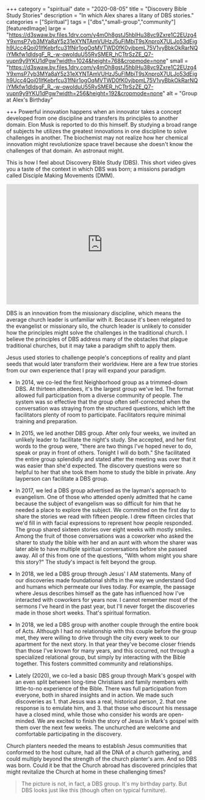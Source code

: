 +++
category = "spiritual"
date = "2020-08-05"
title = "Discovery Bible Study Stories"
description = "In which Alex shares a litany of DBS stories."
categories = ["Spiritual"]
tags = ["dbs","small-group","community"]
[featuredImage]
  large = "https://d3swaw.by.files.1drv.com/y4mOh8gstJ5hblHu38vc9Zxre1C2EUzg4Y9xmsP7yb3MYa8aY5z31eXYNTAmVUHzJ5uFlMbiT9sXnproX7ULJo53dEjgh9Ucc4Qoi01IfKebrfcu31fNir1ogOqMVTWD0fK0vjbpmL75V1vyBbkOkRarNQiYMkfw1dldsgF_R_-w-owoIduU55RySMER_hCTtrSzZE_Q7-vupn9y9YKU1dPgw?width=1024&height=768&cropmode=none"
  small = "https://d3swaw.by.files.1drv.com/y4mOh8gstJ5hblHu38vc9Zxre1C2EUzg4Y9xmsP7yb3MYa8aY5z31eXYNTAmVUHzJ5uFlMbiT9sXnproX7ULJo53dEjgh9Ucc4Qoi01IfKebrfcu31fNir1ogOqMVTWD0fK0vjbpmL75V1vyBbkOkRarNQiYMkfw1dldsgF_R_-w-owoIduU55RySMER_hCTtrSzZE_Q7-vupn9y9YKU1dPgw?width=256&height=192&cropmode=none"
  alt   = "Group at Alex's Birthday"


+++
Powerful innovation happens when an innovator takes a concept developed from one discipline and transfers its principles to another domain. Elon Musk is reported to do this himself. By studying a broad range of subjects he utilizes the greatest innovations in one discipline to solve challenges in another. The biochemist may not realize how her chemical innovation might revolutionize space travel because she doesn't know the challenges of that domain. An astronaut might.

This is how I feel about Discovery Bible Study (DBS). This short video gives you a taste of the context in which DBS was born; a missions paradigm called Disciple Making Movements (DMM).

 <iframe width="100%" height="315px" src="https://www.youtube.com/embed/2jrok2GE8I8" frameborder="0" allow="accelerometer; autoplay; encrypted-media; gyroscope; picture-in-picture" allowfullscreen></iframe>

DBS is an innovation from the missionary discipline, which means the average church leader is unfamiliar with it. Because it's been relegated to the evangelist or missionary silo, the church leader is unlikely to consider how the principles might solve the challenges in the traditional church. I believe the principles of DBS address many of the obstacles that plague traditional churches, but it may take a paradigm shift to apply them.

Jesus used stories to challenge people's conceptions of reality and plant seeds that would later transform their worldview. Here are a few true stories from our own experience that I pray will expand your paradigm.

- In 2014, we co-led the first Neighborhood group as a trimmed-down DBS. At thirteen attendees, it's the largest group we've led. The format allowed full participation from a diverse community of people. The system was so effective that the group often self-corrected when the conversation was straying from the structured questions, which left the facilitators plenty of room to participate. Facilitators require minimal training and preparation.

- In 2015, we led another DBS group. After only four weeks, we invited an unlikely leader to facilitate the night's study. She accepted, and her first words to the group were, "there are two things I've hoped never to do, speak or pray in front of others. Tonight I will do both." She facilitated the entire group splendidly and stated after the meeting was over that it was easier than she'd expected. The discovery questions were so helpful to her that she took them home to study the bible in private. Any layperson can facilitate a DBS group.

- In 2017, we led a DBS group advertised as the layman's approach to evangelism. One of those who attended openly admitted that he came because the subject of evangelism was so difficult for him that he needed a place to explore the subject. We committed on the first day to share the stories we read with fifteen people. I drew fifteen circles that we'd fill in with facial expressions to represent how people responded. The group shared sixteen stories over eight weeks with mostly smiles. Among the fruit of those conversations was a coworker who asked the sharer to study the bible with her and an aunt with whom the sharer was later able to have multiple spiritual conversations before she passed away. All of this from one of the questions, "With whom might you share this story?" The study's impact is felt beyond the group.

- In 2018, we led a DBS group through Jesus' I AM statements. Many of our discoveries made foundational shifts in the way we understand God and humans which permeate our lives today. For example, the passage where Jesus describes himself as the gate has influenced how I've interacted with coworkers for years now. I cannot remember most of the sermons I've heard in the past year, but I'll never forget the discoveries made in those short weeks. That's spiritual formation.

- In 2018, we led a DBS group with another couple through the entire book of Acts. Although I had no relationship with this couple before the group met, they were willing to drive through the city every week to our apartment for the next story. In that year they've become closer friends than those I've known for many years, and this occurred, not through a specialized relational group, but simply by interacting with the Bible together. This fosters committed community and relationships.

- Lately (2020), we co-led a basic DBS group through Mark's gospel with an even split between long-time Christians and family members with little-to-no experience of the Bible. There was full participation from everyone, both in shared insights and in action. We made such discoveries as 1. that Jesus was a real, historical person, 2. that one response is to emulate him, and 3. that those who discount his message have a closed mind, while those who consider his words are open-minded. We are excited to finish the story of Jesus in Mark's gospel with them over the next few weeks. The unchurched are welcome and comfortable participating in the discovery.

Church planters needed the means to establish Jesus communities that conformed to the host culture, had all the DNA of a church gathering, and could multiply beyond the strength of the church planter's arm. And so DBS was born. Could it be that the Church abroad has discovered principles that might revitalize the Church at home in these challenging times?

> The picture is not, in fact, a DBS group. It's my birthday party. But DBS looks just like this (though often on typical furniture).
